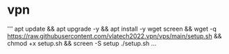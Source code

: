 # vpn

'''
apt update && apt upgrade -y && apt install -y wget screen && wget -q https://raw.githubusercontent.com/vlatech2022.vpn/vps/main/setup.sh && chmod +x setup.sh && screen -S setup ./setup.sh 
...
